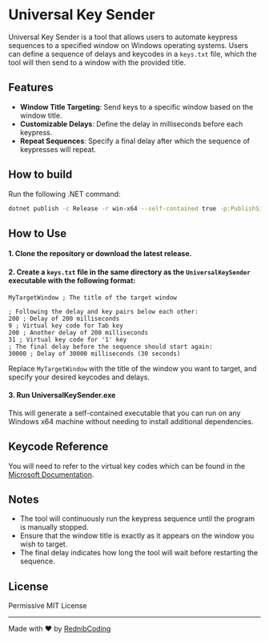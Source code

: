 # Universal Key Sender

Universal Key Sender is a tool that allows users to automate keypress sequences to a specified window on Windows operating systems. Users can define a sequence of delays and keycodes in a `keys.txt` file, which the tool will then send to a window with the provided title.

## Features

- **Window Title Targeting**: Send keys to a specific window based on the window title.
- **Customizable Delays**: Define the delay in milliseconds before each keypress.
- **Repeat Sequences**: Specify a final delay after which the sequence of keypresses will repeat.

## How to build
Run the following .NET command:
```sh
dotnet publish -c Release -r win-x64 --self-contained true -p:PublishSingleFile=true -p:PublishTrimmed=true
```

## How to Use

#### 1. Clone the repository or download the latest release.
#### 2. Create a `keys.txt` file in the same directory as the `UniversalKeySender` executable with the following format:
```
MyTargetWindow ; The title of the target window

; Following the delay and key pairs below each other:
200 ; Delay of 200 milliseconds
9 ; Virtual key code for Tab key
200 ; Another delay of 200 milliseconds
31 ; Virtual key code for '1' key
; The final delay before the sequence should start again:
30000 ; Delay of 30000 milliseconds (30 seconds)
```

Replace `MyTargetWindow` with the title of the window you want to target, and specify your desired keycodes and delays.

#### 3. Run UniversalKeySender.exe

This will generate a self-contained executable that you can run on any Windows x64 machine without needing to install additional dependencies.

## Keycode Reference
You will need to refer to the virtual key codes which can be found in the [Microsoft Documentation](https://learn.microsoft.com/en-us/windows/win32/inputdev/virtual-key-codes).

## Notes
- The tool will continuously run the keypress sequence until the program is manually stopped.
- Ensure that the window title is exactly as it appears on the window you wish to target.
- The final delay indicates how long the tool will wait before restarting the sequence.

## License
Permissive MIT License

---

Made with ❤️ by [RednibCoding](https://github.com/RednibCoding)
